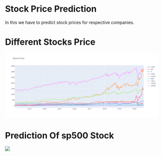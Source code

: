 
# Stock Price Prediction
In this we have to predict stock prices for respective companies.

# Different Stocks Price
![](newplot.png)

# Prediction Of sp500 Stock
![](newplot(1).png)
